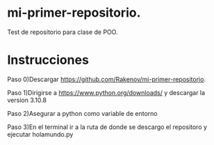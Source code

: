 # mi-primer-repositorio.
Test de repositorio para clase de POO.

# Instrucciones

Paso 0)Descargar https://github.com/Rakenov/mi-primer-repositorio.

Paso 1)Dirigirse a https://www.python.org/downloads/ y descargar la version 3.10.8

Paso 2)Asegurar a python como variable de entorno

Paso 3)En el terminal ir a la ruta de donde se descargo el repositoro y ejecutar holamundo.py
